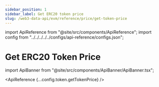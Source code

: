 ```yaml
---
sidebar_position: 1
sidebar_label: Get ERC20 token price
slug: /web3-data-api/evm/reference/price/get-token-price
---
```


import ApiReference from "@site/src/components/ApiReference";
import config from "../../../../../configs/api-reference/configs.json";

# Get ERC20 Token Price

import ApiBanner from "@site/src/components/ApiBanner/ApiBanner.tsx";

<ApiBanner />

<ApiReference {...config.token.getTokenPrice} />
